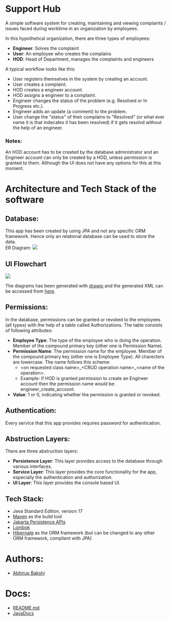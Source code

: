 # Support Hub

A simple software system for creating, maintaining and viewing complaints / issues faced during worktime in an organization by employees. 

In this hypothetical organization, there are three types of employees:
* **Engineer**: Solves the complaint
* **User**: An employee who creates the complains
* **HOD**: Head of Department, manages the complaints and engineers

A typical workflow looks like this:
* User registers themselves in the system by creating an account.
* User creates a complaint.
* HOD creates a engineer account.
* HOD assigns a engineer to a complaint.
* Engineer changes the status of the problem (e.g. Resolved or In Progress etc.).
* Engineer adds an update (a comment) to the problem.
* User change the "status" of their complains to "Resolved" (or what ever name it is that indecates it has been resolved) if it gets resolvd without the help of an engineer.

### Notes:
An HOD account has to be created by the database administrator and an Engineer account can only be created by a HOD, unless permission is granted to them. Although the UI does not have any options for this at this moment.

# Architecture and Tech Stack of the software

## Database:
This app has been created by using JPA and not any specific ORM framework. Hence only an relational database can be used to store the data.
<br>
ER Diagram:
<img src="https://i.imgur.com/l18YUhm.png">
## UI Flowchart
<img src="https://i.imgur.com/SpK5u3x.png">

The diagrams has been generated with [drawio](https://www.drawio.com/) and the generated XML can be accessed from [here](https://github.com/abhirupbakshi/support-hub/blob/main/er_diagram.xml).

## Permissions:
In the database, permissions can be granted or revoked to the employees (all types) with the help of a table called Authorizations. The table consists of following attributes:
* **Employee Type**: The type of the employee who is doing the operation. Member of the compound primary key (other one is Permission Name).
* **Permission Name**: The permission name for the employee. Member of the compound primary key (other one is Employee Type). All charecters are lowercase. The name follows this scheme:
    * \<on requested class name\>\_\<CRUD operation name\>_\<name of the operation\>.
    * Example: If HOD is granted permission to create an Engineer account then the permission name would be: engineer_create_account.
* **Value**: 1 or 0, indicating whether the permission is granted or revoked.

## Authentication:
Every service that this app provides requires password for authentication.

## Abstruction Layers:
There are three abstruction layers:
* **Persistence Layer**: This layer provides access to the database through various interfaces.
* **Service Layer**: This layer provides the core functionality for the app, especially the authentication and authorization.
* **UI Layer**: This layer provides the console based UI.

## Tech Stack:
* Java Standard Edition, version 17
* [Maven](https://maven.apache.org/) as the build tool
* [Jakarta Persistence APIs](https://jakarta.ee/specifications/persistence/3.0/)
* [Lombok](https://projectlombok.org/)
* [Hibernate](https://hibernate.org/) as the ORM framework (but can be changed to any other ORM framework, complient with JPA)

# Authors:
* [Abhirup Bakshi](https://github.com/abhirupbakshi)

# Docs:
* [README.md](https://github.com/abhirupbakshi/Support-Hub/blob/main/README.md)
* [JavaDocs](https://abhirupbakshi.github.io/support-hub/)


